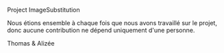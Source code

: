 Project ImageSubstitution

Nous étions ensemble à chaque fois que nous avons travaillé sur le projet, donc aucune contribution ne dépend uniquement d'une personne.

Thomas & Alizée



